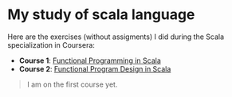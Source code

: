 # My study of scala language

Here are the exercises (without assigments) I did during the Scala
specialization in Coursera:

* **Course 1**: [Functional Programming in Scala](https://www.coursera.org/learn/progfun1)
* **Course 2**: [Functional Program Design in Scala](https://www.coursera.org/learn/progfun2)

> I am on the first course yet.
